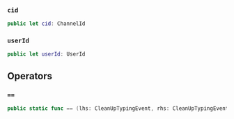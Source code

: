 
### `cid`

``` swift
public let cid: ChannelId
```

### `userId`

``` swift
public let userId: UserId
```

## Operators

### `==`

``` swift
public static func == (lhs: CleanUpTypingEvent, rhs: CleanUpTypingEvent) -> Bool 
